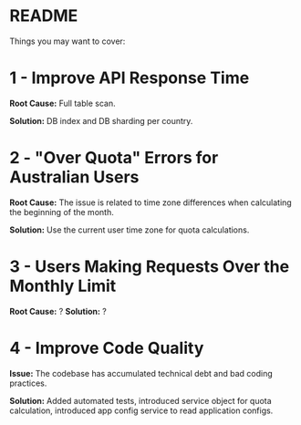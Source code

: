 # README

Things you may want to cover:

# 1 - Improve API Response Time

**Root Cause:** Full table scan.

**Solution:** DB index and DB sharding per country.

# 2 - "Over Quota" Errors for Australian Users

**Root Cause:** The issue is related to time zone differences when calculating the beginning of the month.

**Solution:** Use the current user time zone for quota calculations.

# 3 - Users Making Requests Over the Monthly Limit

**Root Cause:** ?
**Solution:** ?

# 4 - Improve Code Quality

**Issue:** The codebase has accumulated technical debt and bad coding practices.

**Solution:** Added automated tests, introduced service object for quota calculation, introduced app config service to read application configs.
